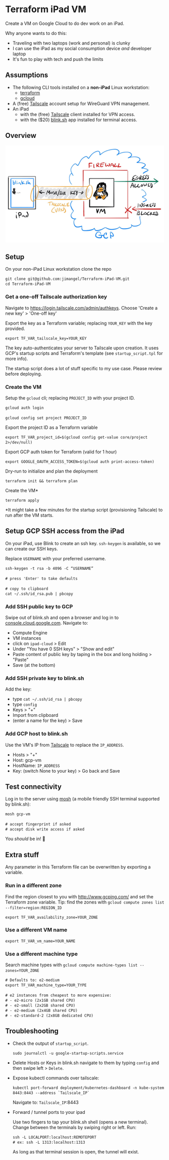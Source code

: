 # Terraform iPad VM

Create a VM on Google Cloud to do dev work on an iPad.

Why anyone wants to do this:

- Traveling with two laptops (work and personal) is clunky
- I can use the iPad as my social consumption device *and* developer laptop
- It's fun to play with tech and push the limits

## Assumptions

- The following CLI tools installed on a **non-iPad** Linux workstation:
  - [terraform](https://www.terraform.io/downloads.html)
  - [gcloud](https://cloud.google.com/sdk/docs/quickstart-debian-ubuntu)
- A (free) [Tailscale](https://tailscale.com/) account setup for WireGuard VPN management.
- An iPad
  - with the (free) [Tailscale](https://tailscale.com/kb/1020/install-ios?q=ipad) client installed for VPN access.
  - with the ($20) [blink.sh](https://blink.sh/) app installed for terminal access.

## Overview

![](/img/banner.jpg)

## Setup

On your non-iPad Linux workstation clone the repo

```
git clone git@github.com:jimangel/Terraform-iPad-VM.git
cd Terraform-iPad-VM
```

### Get a one-off Tailscale authorization key

Navigate to https://login.tailscale.com/admin/authkeys. Choose 'Create a new key' > 'One-off key'

Export the key as a Terraform variable; replacing `YOUR_KEY` with the key provided.

```
export TF_VAR_tailscale_key=YOUR_KEY
```

The key auto-authenticates your server to Tailscale upon creation. It uses GCP's startup scripts and Terraform's template (see `startup_script.tpl` for more info).

The startup script does a lot of stuff specific to my use case. Please review before deploying.

### Create the VM

Setup the `gcloud` cli; replacing `PROJECT_ID` with your project ID.

```
gcloud auth login

gcloud config set project PROJECT_ID
```

Export the project ID as a Terraform variable

```
export TF_VAR_project_id=$(gcloud config get-value core/project 2>/dev/null)
```

Export GCP auth token for Terraform (valid for 1 hour)

```
export GOOGLE_OAUTH_ACCESS_TOKEN=$(gcloud auth print-access-token)
```

Dry-run to initialize and plan the deployment

```
terraform init && terraform plan
```

Create the VM*

```
terraform apply
```

*It might take a few minutes for the startup script (provisioning Tailscale) to run after the VM starts.


## Setup GCP SSH access from the iPad

On your iPad, use Blink to create an ssh key. `ssh-keygen` is available, so we can create our SSH keys.

Replace `USERNAME` with your preferred username.

```
ssh-keygen -t rsa -b 4096 -C “USERNAME”

# press 'Enter' to take defaults

# copy to clipboard
cat ~/.ssh/id_rsa.pub | pbcopy
```

### Add SSH public key to GCP

Swipe out of blink.sh and open a browser and log in to [console.cloud.google.com](https://console.cloud.google.com). Navigate to:

- Compute Engine
- VM instances
- click on `ipad-cloud` > Edit
- Under "You have 0 SSH keys" > "Show and edit"
- Paste content of public key by taping in the box and long holding > "Paste"
- Save (at the bottom)

### Add SSH private key to blink.sh

Add the key:
- type `cat ~/.ssh/id_rsa | pbcopy`
- type `config`
- Keys > "+"
- Import from clipboard
- (enter a name for the key) > Save

### Add GCP host to blink.sh

Use the VM's IP from [Tailscale](https://login.tailscale.com/admin/machines) to replace the `IP_ADDRESS`.

- Hosts > "+"
- Host: gcp-vm
- HostName: `IP_ADDRESS`
- Key: (switch None to your key) > Go back and Save

## Test connectivity

Log in to the server using [mosh](https://mosh.org/) (a mobile friendly SSH terminal supported by blink.sh):

```
mosh gcp-vm

# accept fingerprint if asked
# accept disk write access if asked
```

You *should* be in! 🎉

## Extra stuff

Any parameter in this Terraform file can be overwritten by exporting a variable.

### Run in a different zone

Find the region closest to you with http://www.gcping.com/ and set the Terraform zone variable. Tip: find the zones with `gcloud compute zones list --filter=region:REGION_ID`

```
export TF_VAR_availability_zone=YOUR_ZONE
```

### Use a different VM name

```
export TF_VAR_vm_name=YOUR_NAME
```

### Use a different machine type

Search machine types with `gcloud compute machine-types list --zones=YOUR_ZONE`

```
# Defaults to: e2-medium
export TF_VAR_machine_type=YOUR_TYPE

# e2 instances from cheapest to more expensive:
# - e2-micro (2x1GB shared CPU)
# - e2-small (2x2GB shared CPU)
# - e2-medium (2x4GB shared CPU)
# - e2-standard-2 (2x8GB dedicated CPU)
```

## Troubleshooting

- Check the output of `startup_script`.

    ```
    sudo journalctl -u google-startup-scripts.service
    ```

- Delete Hosts or Keys in blink.sh navigate to them by typing `config` and then swipe left > `Delete`.

- Expose kubectl commands over tailscale:

    ```
    kubectl port-forward deployment/kubernetes-dashboard -n kube-system 8443:8443 --address `Tailscale_IP`
    ```

    Navigate to: `Tailscale_IP`:8443

- Forward / tunnel ports to your ipad

    Use two fingers to tap your blink.sh shell (opens a new terminal). Change between the terminals by swiping right or left. Run:

    ```
    ssh -L LOCALPORT:localhost:REMOTEPORT
    # ex: ssh -L 1313:localhost:1313
    ```

    As long as that terminal session is open, the tunnel will exist.
